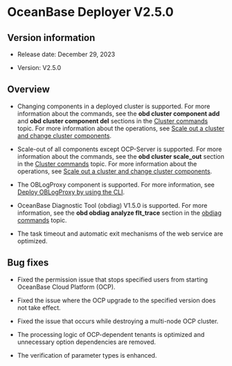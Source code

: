 # OceanBase Deployer V2.5.0

## Version information

* Release date: December 29, 2023

* Version: V2.5.0

## Overview

* Changing components in a deployed cluster is supported. For more information about the commands, see the **obd cluster component add** and **obd cluster component del** sections in the [Cluster commands](../../300.obd-command/100.cluster-command-groups.md) topic. For more information about the operations, see [Scale out a cluster and change cluster components](../../400.user-guide/300.command-line-operations/900.expansion-and-component-changes.md).

* Scale-out of all components except OCP-Server is supported. For more information about the commands, see the **obd cluster scale_out** section in the [Cluster commands](../../300.obd-command/100.cluster-command-groups.md) topic. For more information about the operations, see [Scale out a cluster and change cluster components](../../400.user-guide/300.command-line-operations/900.expansion-and-component-changes.md).

* The OBLogProxy component is supported. For more information, see [Deploy OBLogProxy by using the CLI](../../400.user-guide/300.command-line-operations/360.deploy-oblogproxy.md).

* OceanBase Diagnostic Tool (obdiag) V1.5.0 is supported. For more information, see the **obd obdiag analyze flt_trace** section in the [obdiag commands](../../300.obd-command/500.obdiag-command.md) topic.

* The task timeout and automatic exit mechanisms of the web service are optimized.

## Bug fixes

* Fixed the permission issue that stops specified users from starting OceanBase Cloud Platform (OCP).

* Fixed the issue where the OCP upgrade to the specified version does not take effect.

* Fixed the issue that occurs while destroying a multi-node OCP cluster.

* The processing logic of OCP-dependent tenants is optimized and unnecessary option dependencies are removed.

* The verification of parameter types is enhanced.
